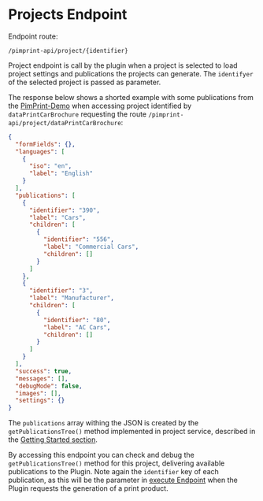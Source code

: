 # Projects Endpoint
Endpoint route:
```
/pimprint-api/project/{identifier}
```
Project endpoint is call by the plugin when a project is selected to load project settings and publications the projects can generate. The `identifyer` of the selected project is passed as  parameter.

The response below shows a shorted example with some publications from the [PimPrint-Demo](../05_PimPrint-Demo/README.md) when accessing project identified by `dataPrintCarBrochure` requesting the route `/pimprint-api/project/dataPrintCarBrochure`:

```json
{
  "formFields": {},
  "languages": [
    {
      "iso": "en",
      "label": "English"
    }
  ],
  "publications": [
    {
      "identifier": "390",
      "label": "Cars",
      "children": [
        {
          "identifier": "556",
          "label": "Commercial Cars",
          "children": []
        }
      ]
    },
    {
      "identifier": "3",
      "label": "Manufacturer",
      "children": [
        {
          "identifier": "80",
          "label": "AC Cars",
          "children": []
        }
      ]
    }
  ],
  "success": true,
  "messages": [],
  "debugMode": false,
  "images": [],
  "settings": {}
}
```
The `publications` array withing the JSON is created by the `getPublicationsTree()` method implemented in project service, described in the [Getting Started section](../01_Getting_Started/02_Project_Service.md#page_Defining_publications_to_generate).

By accessing this endpoint you can check and debug the `getPublicationsTree()` method for this project, delivering available publications to the Plugin. Note again the `identifier` key of each publication, as this will be the parameter in [execute Endpoint](12_Execute_Endpoint.md) when the Plugin requests the generation of a print product.
